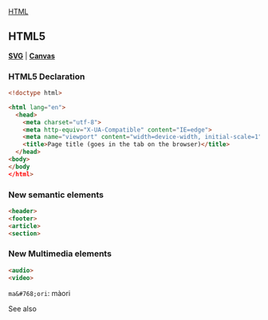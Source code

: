 [HTML](HTML.md)

## HTML5

**[SVG](SVG.md)** | **[Canvas](canvas.md)**

### HTML5 Declaration
```html
<!doctype html>

<html lang="en">
  <head>
    <meta charset="utf-8">
    <meta http-equiv="X-UA-Compatible" content="IE=edge">
    <meta name="viewport" content="width=device-width, initial-scale=1">
    <title>Page title (goes in the tab on the browser)</title>
  </head>
<body>
</body
</html>
```

### New semantic elements
```html
<header>
<footer>
<article>
<section>
```

### New Multimedia elements
```html
<audio>
<video>
```

`ma&#768;ori`: ma&#768;ori


See also
